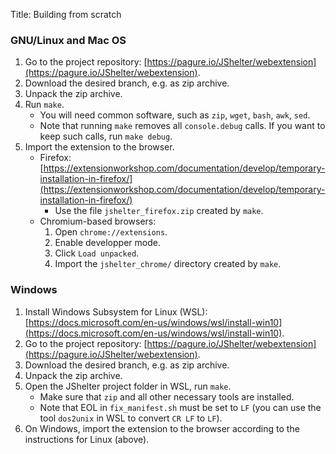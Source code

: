 Title: Building from scratch

### GNU/Linux and Mac OS

1. Go to the project repository: [https://pagure.io/JShelter/webextension](https://pagure.io/JShelter/webextension).
2. Download the desired branch, e.g. as zip archive.
3. Unpack the zip archive.
4. Run `make`.
	* You will need common software, such as `zip`, `wget`, `bash`, `awk`, `sed`.
	* Note that running `make` removes all `console.debug` calls. If you want to keep such calls, run
		`make debug`.
5. Import the extension to the browser.
	* Firefox: [https://extensionworkshop.com/documentation/develop/temporary-installation-in-firefox/](https://extensionworkshop.com/documentation/develop/temporary-installation-in-firefox/)
		* Use the file `jshelter_firefox.zip` created by `make`.
	* Chromium-based browsers:
		1. Open `chrome://extensions`.
		2. Enable developper mode.
		3. Click `Load unpacked`.
		4. Import the `jshelter_chrome/` directory created by `make`.

### Windows

1. Install Windows Subsystem for Linux (WSL): [https://docs.microsoft.com/en-us/windows/wsl/install-win10](https://docs.microsoft.com/en-us/windows/wsl/install-win10).
2. Go to the project repository: [https://pagure.io/JShelter/webextension](https://pagure.io/JShelter/webextension).
3. Download the desired branch, e.g. as zip archive.
4. Unpack the zip archive.
5. Open the JShelter project folder in WSL, run `make`.
	* Make sure that `zip` and all other necessary tools are installed.
	* Note that EOL in `fix_manifest.sh` must be set to `LF` (you can use the tool `dos2unix` in WSL to convert `CR LF` to `LF`).
6. On Windows, import the extension to the browser according to the instructions for Linux (above).
